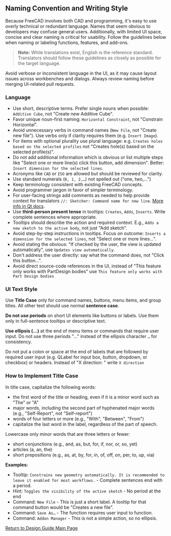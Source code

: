 ## Naming Convention and Writing Style

Because FreeCAD involves both CAD and programming, it's easy to use overly technical or redundant language. Names that seem obvious to developers may confuse general users. Additionally, with limited UI space, concise and clear naming is critical for usability. Follow the guidelines below when naming or labeling functions, features, and add-ons.

> **Note:** While translations exist, English is the reference standard. Translators should follow these guidelines as closely as possible for the target language.

Avoid verbose or inconsistent language in the UI, as it may cause layout issues across workbenches and dialogs. Always review naming before merging UI-related pull requests.

### Language

- Use short, descriptive terms. Prefer single nouns when possible: `Additive Cube`, not "Create new Additive Cube".
- Favor unique noun-first naming: `Horizontal Constraint`, not "Constrain Horizontal".
- Avoid unnecessary verbs in command names (`New File`, not "Create new file"). Use verbs only if clarity requires them (e.g. `Insert Image`).
- For items with optional plurality use plural language: e.g. `Creates holes based on the selected profiles` not "Creates hole(s) based on the selected profile(s)".
- Do not add additional information which is obvious or list multiple steps like "Select one or more line(s) click this button, add dimension". Better: `Insert dimension for the selected lines`.
- Acronyms like `CAD` or `ISO` are allowed but should be reviewed for clarity.
- Use standard numerals (`0, 1, 2,…`) not spelled out ("one, two,…")
- Keep terminology consistent with existing FreeCAD concepts.
- Avoid programmer jargon in favor of simpler terminology.
- For user-facing strings add comments as needed to help provide context for translators `//: Sketcher: Command name for new line`. [More info in Qt docs](https://doc.qt.io/qt-6/i18n-source-translation.html#add-comments-for-translators).
- Use **third-person present tense** in tooltips: `Creates`, `Adds`, `Inserts`. Write complete sentences where appropriate.
- Tooltips should describe the action and required context. E.g., `Adds a new sketch to the active body`, not just "Add sketch".
- Avoid step-by-step instructions in tooltips. Focus on outcome: `Inserts a dimension for the selected lines`, not "Select one or more lines…".
- Avoid stating the obvious: "If checked by the user, the view is updated automatically", use `Updates view automatically`.
- Don't address the user directly: say what the command does, not "Click this button…".
- Avoid direct source-code references in the UI, instead of "This feature only works with PartDesign bodies" use `This feature only works with Part Design bodies`

### UI Text Style

Use **Title Case** only for command names, buttons, menu items, and group titles. All other text should use normal **sentence case**.

**Do not use periods** on short UI elements like buttons or labels. Use them only in full-sentence tooltips or descriptive text.

**Use ellipsis (…)** at the end of menu items or commands that require user input. Do not use three periods "..."  instead of the ellipsis character `…` for consistency.

Do not put a colon or space at the end of labels that are followed by required user input (e.g. QLabel for input box, button, dropdown, or checkbox) or headers. Instead of "X direction: " write `X direction`

### How to Implement Title Case

In title case, capitalize the following words:

- the first word of the title or heading, even if it is a minor word such as "The" or "A"
- major words, including the second part of hyphenated major words (e.g., "Self-Report", not "Self-report")
- words of four letters or more (e.g., "With", "Between", "From")
- capitalize the last word in the label, regardless of the part of speech.

Lowercase only minor words that are three letters or fewer:

- short conjunctions (e.g., and, as, but, for, if, nor, or, so, yet)
- articles (a, an, the)
- short prepositions (e.g., as, at, by, for, in, of, off, on, per, to, up, via)

**Examples:**

- Tooltip: `Constrains new geometry automatically. It is recommended to leave it enabled for most workflows.` - Complete sentences end with a period.
- Hint: `Toggles the visibility of the active sketch` - No period at the end
- Command: `New File` - This is just a short label. A tooltip for that command button would be "Creates a new file".
- Command: `Save As…` - The function requires user input to function.
- Command: `Addon Manager` - This is not a simple action, so no ellipsis.

[Return to Design Guide Main Page](index.md)
